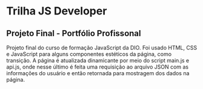 # Trilha JS Developer
## Projeto Final - Portfólio Profissonal
Projeto final do curso de formação JavaScript da DIO. Foi usado HTML, CSS e JavaScript para alguns componentes estéticos da página, como transição. A página é atualizada dinamicante por meio do script main.js e api.js, 
onde nesse último é feita uma requisição ao arquivo JSON com as informações do usuário e então retornada para mostragem dos dados na página.
